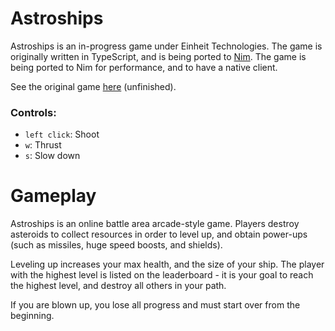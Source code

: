 # Astroships

Astroships is an in-progress game under Einheit Technologies. The game is originally written in TypeScript, and is being ported to [Nim](https://nim-lang.org/). The game is being ported to Nim for performance, and to have a native client.

See the original game [here](https://astroships.einheit.tech/) (unfinished).

### Controls:

- `left click`: Shoot
- `w`: Thrust
- `s`: Slow down

# Gameplay

Astroships is an online battle area arcade-style game. Players destroy asteroids to collect resources in order to level up, and obtain power-ups (such as missiles, huge speed boosts, and shields).

Leveling up increases your max health, and the size of your ship. The player with the highest level is listed on the leaderboard - it is your goal to reach the highest level, and destroy all others in your path.

If you are blown up, you lose all progress and must start over from the beginning.

